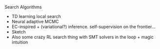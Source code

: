 Search Algorithms
- TD learning local search
- Neural adaptive MCMC
- EC-inspired + (variational?) inference.    self-supervision on the frontier...
- Sketch
- Also some crazy RL search thing with SMT solvers in the loop + magic intuition
